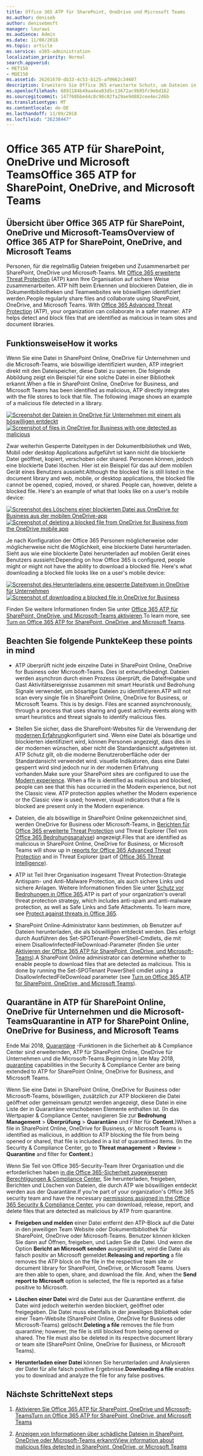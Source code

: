 ```yaml
---
title: Office 365 ATP für SharePoint, OneDrive und Microsoft Teams
ms.author: deniseb
author: denisebmsft
manager: laurawi
ms.audience: Admin
ms.date: 11/08/2018
ms.topic: article
ms.service: o365-administration
localization_priority: Normal
search.appverid:
- MET150
- MOE150
ms.assetid: 26261670-db33-4c53-b125-af0662c34607
description: Erweitern Sie Office 365 erweiterte Schutz, um Dateien in SharePoint Online, OneDrive für Unternehmen und Microsoft-Teams, um sicherer Zusammenarbeit für Ihre Organisation zu aktivieren.
ms.openlocfilehash: 6891184b49aa4ea03d5c13672ac9b95fc9e6d162
ms.sourcegitcommit: 147768bbe44c8c98c02fa29ae9d882cee4ec2d6b
ms.translationtype: MT
ms.contentlocale: de-DE
ms.lasthandoff: 11/09/2018
ms.locfileid: "26238447"
---
```

# <a name="office-365-atp-for-sharepoint-onedrive-and-microsoft-teams"></a><span data-ttu-id="01c84-103">Office 365 ATP für SharePoint, OneDrive und Microsoft Teams</span><span class="sxs-lookup"><span data-stu-id="01c84-103">Office 365 ATP for SharePoint, OneDrive, and Microsoft Teams</span></span>

## <a name="overview-of-office-365-atp-for-sharepoint-onedrive-and-microsoft-teams"></a><span data-ttu-id="01c84-104">Übersicht über Office 365 ATP für SharePoint, OneDrive und Microsoft-Teams</span><span class="sxs-lookup"><span data-stu-id="01c84-104">Overview of Office 365 ATP for SharePoint, OneDrive, and Microsoft Teams</span></span>

<span data-ttu-id="01c84-p101">Personen, für die regelmäßig Dateien freigeben und Zusammenarbeit per SharePoint, OneDrive und Microsoft-Teams. Mit [Office 365 erweiterte Threat Protection](office-365-atp.md) (ATP) kann Ihre Organisation auf sichere Weise zusammenarbeiten. ATP hilft beim Erkennen und blockieren Dateien, die in Dokumentbibliotheken und Teamwebsites wie böswilligen identifiziert werden.</span><span class="sxs-lookup"><span data-stu-id="01c84-p101">People regularly share files and collaborate using SharePoint, OneDrive, and Microsoft Teams. With [Office 365 Advanced Threat Protection](office-365-atp.md) (ATP), your organization can collaborate in a safer manner. ATP helps detect and block files that are identified as malicious in team sites and document libraries.</span></span>  
  
## <a name="how-it-works"></a><span data-ttu-id="01c84-108">Funktionsweise</span><span class="sxs-lookup"><span data-stu-id="01c84-108">How it works</span></span>

<span data-ttu-id="01c84-p102">Wenn Sie eine Datei in SharePoint Online, OneDrive für Unternehmen und die Microsoft-Teams, wie böswillige identifiziert wurden, ATP integriert direkt mit den Dateispeicher, diese Datei zu sperren. Die folgende Abbildung zeigt ein Beispiel für eine solche Datei in einer Bibliothek erkannt.</span><span class="sxs-lookup"><span data-stu-id="01c84-p102">When a file in SharePoint Online, OneDrive for Business, and Microsoft Teams has been identified as malicious, ATP directly integrates with the file stores to lock that file. The following image shows an example of a malicious file detected in a library.</span></span>
  
<span data-ttu-id="01c84-111">[![Screenshot der Dateien in OneDrive für Unternehmen mit einem als böswilligen entdeckt](media/2bba71cc-7ad1-4799-8b9d-d56f923db3a7.png)](https://support.office.com/article/01e902ad-a903-4e0f-b093-1e1ac0c37ad2)</span><span class="sxs-lookup"><span data-stu-id="01c84-111">[![Screenshot of files in OneDrive for Business with one detected as malicious](media/2bba71cc-7ad1-4799-8b9d-d56f923db3a7.png)](https://support.office.com/article/01e902ad-a903-4e0f-b093-1e1ac0c37ad2)</span></span>
  
<span data-ttu-id="01c84-p103">Zwar weiterhin Gesperrte Dateitypen in der Dokumentbibliothek und Web, Mobil oder desktop Applications aufgeführt ist kann nicht die blockierte Datei geöffnet, kopiert, verschoben oder shared. Personen können, jedoch eine blockierte Datei löschen. Hier ist ein Beispiel für das auf dem mobilen Gerät eines Benutzers aussieht:</span><span class="sxs-lookup"><span data-stu-id="01c84-p103">Although the blocked file is still listed in the document library and web, mobile, or desktop applications, the blocked file cannot be opened, copied, moved, or shared. People can, however, delete a blocked file. Here's an example of what that looks like on a user's mobile device:</span></span>
  
<span data-ttu-id="01c84-115">[![Screenshot des Löschens einer blockierten Datei aus OneDrive for Business aus der mobilen OneDrive-app](media/cb1c1705-fd0a-45b8-9a26-c22503011d54.png)](https://support.office.com/article/01e902ad-a903-4e0f-b093-1e1ac0c37ad2)</span><span class="sxs-lookup"><span data-stu-id="01c84-115">[![Screenshot of deleting a blocked file from OneDrive for Business from the OneDrive mobile app](media/cb1c1705-fd0a-45b8-9a26-c22503011d54.png)](https://support.office.com/article/01e902ad-a903-4e0f-b093-1e1ac0c37ad2)</span></span>
  
<span data-ttu-id="01c84-p104">Je nach Konfiguration der Office 365 Personen möglicherweise oder möglicherweise nicht die Möglichkeit, eine blockierte Datei herunterladen. Sieht aus wie eine blockierte Datei herunterladen auf mobilen Gerät eines Benutzers aussieht:</span><span class="sxs-lookup"><span data-stu-id="01c84-p104">Depending on how Office 365 is configured, people might or might not have the ability to download a blocked file. Here's what downloading a blocked file looks like on a user's mobile device:</span></span>
  
<span data-ttu-id="01c84-118">[![Screenshot des Herunterladens eine gesperrte Dateitypen in OneDrive für Unternehmen](media/be288a82-bdd8-4371-93d8-1783db3b61bc.png)](https://support.office.com/article/01e902ad-a903-4e0f-b093-1e1ac0c37ad2)</span><span class="sxs-lookup"><span data-stu-id="01c84-118">[![Screenshot of downloading a blocked file in OneDrive for Business](media/be288a82-bdd8-4371-93d8-1783db3b61bc.png)](https://support.office.com/article/01e902ad-a903-4e0f-b093-1e1ac0c37ad2)</span></span>
  
<span data-ttu-id="01c84-119">Finden Sie weitere Informationen finden Sie unter [Office 365 ATP für SharePoint, OneDrive, und Microsoft-Teams aktivieren](turn-on-atp-for-spo-odb-and-teams.md).</span><span class="sxs-lookup"><span data-stu-id="01c84-119">To learn more, see [Turn on Office 365 ATP for SharePoint, OneDrive, and Microsoft Teams](turn-on-atp-for-spo-odb-and-teams.md).</span></span>
  
## <a name="keep-these-points-in-mind"></a><span data-ttu-id="01c84-120">Beachten Sie folgende Punkte</span><span class="sxs-lookup"><span data-stu-id="01c84-120">Keep these points in mind</span></span>

- <span data-ttu-id="01c84-p105">ATP überprüft nicht jede einzelne Datei in SharePoint Online, OneDrive for Business oder Microsoft-Teams. Dies ist entwurfsbedingt. Dateien werden asynchron durch einen Prozess überprüft, die Dateifreigabe und Gast Aktivitätsereignisse zusammen mit smart Heuristik und Bedrohung Signale verwendet, um bösartige Dateien zu identifizieren.</span><span class="sxs-lookup"><span data-stu-id="01c84-p105">ATP will not scan every single file in SharePoint Online, OneDrive for Business, or Microsoft Teams. This is by design. Files are scanned asynchronously, through a process that uses sharing and guest activity events along with smart heuristics and threat signals to identify malicious files.</span></span>

- <span data-ttu-id="01c84-p106">Stellen Sie sicher, dass die SharePoint-Websites für die Verwendung der [modernen Erfahrung](https://docs.microsoft.com/sharepoint/guide-to-sharepoint-modern-experience)konfiguriert sind. Wenn eine Datei als bösartige und blockierten identifiziert wird, können Personen angezeigt, dass dies in der modernen wünschen, aber nicht die Standardansicht aufgetreten ist. ATP Schutz gilt, ob die moderne Benutzeroberfläche oder der Standardansicht verwendet wird. visuelle Indikatoren, dass eine Datei gesperrt wird sind jedoch nur in der modernen Erfahrung vorhanden.</span><span class="sxs-lookup"><span data-stu-id="01c84-p106">Make sure your SharePoint sites are configured to use the [Modern experience](https://docs.microsoft.com/sharepoint/guide-to-sharepoint-modern-experience). When a file is identified as malicious and blocked, people can see that this has occurred in the Modern experience, but not the Classic view. ATP protection applies whether the Modern experience or the Classic view is used; however, visual indicators that a file is blocked are present only in the Modern experience.</span></span>
    
- <span data-ttu-id="01c84-127">Dateien, die als böswillige in SharePoint Online gekennzeichnet sind, werden OneDrive for Business oder Microsoft-Teams, in [Berichten für Office 365 erweiterte Threat Protection](view-reports-for-atp.md) und Threat Explorer (Teil von [Office 365 Bedrohungsanalyse](office-365-ti.md)) angezeigt.</span><span class="sxs-lookup"><span data-stu-id="01c84-127">Files that are identified as malicious in SharePoint Online, OneDrive for Business, or Microsoft Teams will show up in [reports for Office 365 Advanced Threat Protection](view-reports-for-atp.md) and in Threat Explorer (part of [Office 365 Threat Intelligence](office-365-ti.md)).</span></span>
    
- <span data-ttu-id="01c84-p107">ATP ist Teil Ihrer Organisation insgesamt Threat Protection-Strategie Antispam- und Anti-Malware Protection, als auch sichere Links und sichere Anlagen. Weitere Informationen finden Sie unter [Schutz vor Bedrohungen in Office 365](protect-against-threats.md).</span><span class="sxs-lookup"><span data-stu-id="01c84-p107">ATP is part of your organization's overall threat protection strategy, which includes anti-spam and anti-malware protection, as well as Safe Links and Safe Attachments. To learn more, see [Protect against threats in Office 365](protect-against-threats.md).</span></span>
    
- <span data-ttu-id="01c84-p108">SharePoint Online-Administrator kann bestimmen, ob Benutzer auf Dateien herunterladen, die als böswilligen entdeckt werden. Dies erfolgt durch Ausführen des Set-SPOTenant-PowerShell-Cmdlets, die mit einem DisallowInfectedFileDownload-Parameter (finden Sie unter [Aktivieren der Office 365 ATP für SharePoint, OneDrive, und Microsoft-Teams](turn-on-atp-for-spo-odb-and-teams.md)).</span><span class="sxs-lookup"><span data-stu-id="01c84-p108">A SharePoint Online administrator can determine whether to enable people to download files that are detected as malicious. This is done by running the Set-SPOTenant PowerShell cmdlet using a DisallowInfectedFileDownload parameter (see [Turn on Office 365 ATP for SharePoint, OneDrive, and Microsoft Teams](turn-on-atp-for-spo-odb-and-teams.md)).</span></span>
    
## <a name="quarantine-in-atp-for-sharepoint-online-onedrive-for-business-and-microsoft-teams"></a><span data-ttu-id="01c84-132">Quarantäne in ATP für SharePoint Online, OneDrive für Unternehmen und die Microsoft-Teams</span><span class="sxs-lookup"><span data-stu-id="01c84-132">Quarantine in ATP for SharePoint Online, OneDrive for Business, and Microsoft Teams</span></span>

 <span data-ttu-id="01c84-133">Ende Mai 2018, [Quarantäne](quarantine-email-messages.md) -Funktionen in die Sicherheit ab &amp; Compliance Center sind erweiternden, ATP für SharePoint Online, OneDrive für Unternehmen und die Microsoft-Teams.</span><span class="sxs-lookup"><span data-stu-id="01c84-133">Beginning in late May 2018, [quarantine](quarantine-email-messages.md) capabilities in the Security &amp; Compliance Center are being extended to ATP for SharePoint Online, OneDrive for Business, and Microsoft Teams.</span></span>
  
<span data-ttu-id="01c84-p109">Wenn Sie eine Datei in SharePoint Online, OneDrive for Business oder Microsoft-Teams, böswilligen, zusätzlich zur ATP blockieren die Datei geöffnet oder gemeinsam genutzt werden angezeigt, diese Datei in eine Liste der in Quarantäne verschobenen Elemente enthalten ist. (In das Wertpapier &amp; Compliance Center, navigieren Sie zur **Bedrohung Management** \> **Überprüfung** \> **Quarantäne** und Filter für **Content**.)</span><span class="sxs-lookup"><span data-stu-id="01c84-p109">When a file in SharePoint Online, OneDrive for Business, or Microsoft Teams is identified as malicious, in addition to ATP blocking the file from being opened or shared, that file is included in a list of quarantined items. (In the Security &amp; Compliance Center, go to **Threat management** \> **Review** \> **Quarantine** and filter for **Content**.)</span></span> 
  
<span data-ttu-id="01c84-136">Wenn Sie Teil von Office 365-Security-Team Ihrer Organisation und die erforderlichen haben [in die Office 365-Sicherheit zugewiesenen Berechtigungen &amp; Compliance Center](permissions-in-the-security-and-compliance-center.md), Sie herunterladen, freigeben, Berichten und Löschen von Dateien, die durch ATP wie böswilligen entdeckt werden aus der Quarantäne.</span><span class="sxs-lookup"><span data-stu-id="01c84-136">If you're part of your organization's Office 365 security team and have the necessary [permissions assigned in the Office 365 Security &amp; Compliance Center](permissions-in-the-security-and-compliance-center.md), you can download, release, report, and delete files that are detected as malicious by ATP from quarantine.</span></span>
  
- <span data-ttu-id="01c84-p110">**Freigeben und melden** einer Datei entfernt den ATP-Block auf die Datei in den jeweiligen Team Website oder Dokumentbibliothek für SharePoint, OneDrive oder Microsoft-Teams. Benutzer können klicken Sie dann auf Öffnen, freigeben, und Laden Sie die Datei. Und wenn die Option **Bericht an Microsoft senden** ausgewählt ist, wird die Datei als falsch positiv an Microsoft gemeldet.</span><span class="sxs-lookup"><span data-stu-id="01c84-p110">**Releasing and reporting** a file removes the ATP block on the file in the respective team site or document library for SharePoint, OneDrive, or Microsoft Teams. Users are then able to open, share, and download the file. And, when the **Send report to Microsoft** option is selected, the file is reported as a false positive to Microsoft.</span></span> 
    
- <span data-ttu-id="01c84-p111">**Löschen einer Datei** wird die Datei aus der Quarantäne entfernt. die Datei wird jedoch weiterhin werden blockiert, geöffnet oder freigegeben. Die Datei muss ebenfalls in der jeweiligen Bibliothek oder einer Team-Website (SharePoint Online, OneDrive for Business oder Microsoft-Teams) gelöscht.</span><span class="sxs-lookup"><span data-stu-id="01c84-p111">**Deleting a file** removes the file from quarantine; however, the file is still blocked from being opened or shared. The file must also be deleted in its respective document library or team site (SharePoint Online, OneDrive for Business, or Microsoft Teams).</span></span> 
    
- <span data-ttu-id="01c84-142">**Herunterladen einer Datei** können Sie herunterladen und Analysieren der Datei für alle falsch positive Ergebnisse.</span><span class="sxs-lookup"><span data-stu-id="01c84-142">**Downloading a file** enables you to download and analyze the file for any false positives.</span></span> 
    
## <a name="next-steps"></a><span data-ttu-id="01c84-143">Nächste Schritte</span><span class="sxs-lookup"><span data-stu-id="01c84-143">Next steps</span></span>

1. [<span data-ttu-id="01c84-144">Aktivieren Sie Office 365 ATP für SharePoint, OneDrive und Microsoft-Teams</span><span class="sxs-lookup"><span data-stu-id="01c84-144">Turn on Office 365 ATP for SharePoint, OneDrive, and Microsoft Teams</span></span>](turn-on-atp-for-spo-odb-and-teams.md)
    
2. [<span data-ttu-id="01c84-145">Anzeigen von Informationen über schädliche Dateien in SharePoint, OneDrive oder Microsoft-Teams erkannt</span><span class="sxs-lookup"><span data-stu-id="01c84-145">View information about malicious files detected in SharePoint, OneDrive, or Microsoft Teams</span></span>](malicious-files-detected-in-spo-odb-or-teams.md)
    
